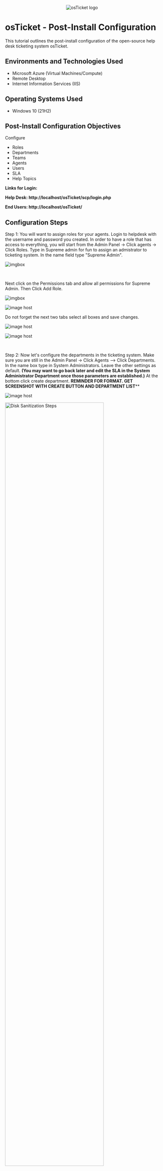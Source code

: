 <p align="center">
<img src="https://i.imgur.com/Clzj7Xs.png" alt="osTicket logo"/>
</p>

<h1>osTicket - Post-Install Configuration</h1>
This tutorial outlines the post-install configuration of the open-source help desk ticketing system osTicket.<br />

<!--
<h2>Video Demonstration</h2>

- ### [YouTube: How To Configure osTicket, post-installation] / !-->

<h2>Environments and Technologies Used</h2>

- Microsoft Azure (Virtual Machines/Compute)
- Remote Desktop
- Internet Information Services (IIS)

<h2>Operating Systems Used </h2>

- Windows 10</b> (21H2)

<h2>Post-Install Configuration Objectives</h2>

Configure
- Roles
- Departments
- Teams
- Agents
- Users
- SLA
- Help Topics

<b>Links for Login:</h2>

Help Desk: http://localhost/osTicket/scp/login.php

End Users: http://localhost/osTicket/</b>

<h2>Configuration Steps</h2>

<p>
Step 1: You will want to assign roles for your agents. Login to helpdesk with the username and password you created. In order to have a role that has access to everything, you will start from the Admin Panel -> Click agents -> Click Roles. Type in Supreme admin for fun to assign an admistrator to ticketing system. In the name field type "Supreme Admin".
</p>
<p>
<img src="https://images2.imgbox.com/50/d6/U77PNESp_o.png" alt="imgbox"/></a>
</p>
<br />

<p>
Next click on the Permissions tab and allow all permissions for Supreme Admin. Then Click Add Role.
</p>

<p>
<img src="https://images2.imgbox.com/47/35/8NffhlO6_o.png" alt="imgbox"/></a>

<img src="https://images2.imgbox.com/28/45/xgY6hHBg_o.png" alt="image host"/></a>
</p>

Do not forget the next two tabs select all boxes and save changes.

<p>
<img src="https://images2.imgbox.com/d0/80/3zg7aWhP_o.png" alt="image host"/></a>

<img src="https://images2.imgbox.com/b1/97/izy6hZ0G_o.png" alt="image host"/></a> 
</p>
<br />

<p>
Step 2: Now let's configure the departments in the ticketing system. Make sure you are still in the Admin Panel -> Click Agents --> Click Departments. In the name box type in System Administrators. Leave the other settings as default. <b>(You may want to go back later and edit the SLA in the System Administrator Department once those parameters are established.)</b> At the bottom click create department. <b> REMINDER FOR FORMAT. GET SCREENSHOT WITH CREATE BUTTON AND DEPARTMENT LIST</b>**
</p>
<p>
<img src="https://images2.imgbox.com/c2/eb/gtRt5YOY_o.png" alt="image host"/></a>
</p>
<p>
<img src="https://i.imgur.com/DJmEXEB.png" height="80%" width="80%" alt="Disk Sanitization Steps"/>
</p>
<p>
<img src="https://i.imgur.com/DJmEXEB.png" height="80%" width="80%" alt="Disk Sanitization Steps"/>
</p>
<br />

<p>
Step 3: After the previous step, You should configue teams to allow you to pull agents from different departments to handle specific issues/users via help topic or ticket filter. This allows you to create different levels of support. Let's create Level II support since Level I is already established. Again it's Admin Panel -> Agents -> Teams -> Add New Team. Name it Level II Support -> Create Team. <b>**FORMAT REMINDER INSERT TEAM LIST</b>
<p>
<img src="https://images2.imgbox.com/f6/34/TASnjgMN_o.png" alt="imgbox"/></a>
</p>
<p>
<img src="https://i.imgur.com/DJmEXEB.png" height="80%" width="80%" alt="Disk Sanitization Steps"/>
</p>
<br />

<p>
Step 4: Allow anyone to create a ticket. Admin Panel -> Settings -> User Settings. Go down to Registration Required and be sure that the check box is unchecked. 
</p>
<p>
<img src="https://images2.imgbox.com/a8/26/fejBDhnO_o.png" alt="image host"/></a>
</p>
<br />

<p>
Step 5: Now you need to create Agents. In the top right make sure you are on Agent Panel -> Users -> Add New. Let's add Jane. Fill in name, email then set username for Jane.
</p>

<p>
<img src="https://images2.imgbox.com/53/ab/fgQu95B6_o.png" alt="imgbox"/></a>
</p>

<b>**Formatting Reminder -> screenshot of password settings and Agent List screenshot.</b> Don't make Jane reset user password at initial login.

<p>
<img src="https://i.imgur.com/DJmEXEB.png" height="80%" width="80%" alt="Disk Sanitization Steps"/>
</p>
Go ahead and make Jane your Supreme Admin. Click Access -> Primary Department -> Support -> Supreme Admin. Then Extended Access -> System Adminstrators -> Supreme Admin -> Make sure Alerts is checked -> Create Role.
<p>
<img src="https://images2.imgbox.com/5f/7b/nCEbgEMe_o.png" alt="imgbox"/></a>
</p>
<b>**Formatting reminder: screenshot of list</b>
</p>
<br />

<p>
Let's make a regular agent profile. Again make sure you're in Agent Panel -> Users -> Add New. Let's add Marshall Arnold, a new hire. Again we won't make Marshall reset user password at initial login. Access will be view only. 
</p>

<p>
<img src="https://images2.imgbox.com/1b/12/qTp0iznX_o.png" alt="imgbox"/></a>

<b>
Formatting Reminder: Insert Screenshot of Password Settings.  
</b>

<p>
<img src="https://i.imgur.com/DJmEXEB.png" height="80%" width="80%" alt="Disk Sanitization Steps"/>
  
<img src="https://images2.imgbox.com/9b/a7/XH3hqiYn_o.png" alt="imgbox"/></a> 
</p>
</p>
<br />

<p>
<b>Step 6:</b> Now that you have Admins and Agents set up, you need to create End Users. Let's use Karen and Chad as two examples. Make sure you are in Agent Panel -> Users -> Add New. For the purposes of this tutorial we will just fill out name and email. Then Click Add user. 
</p>

<p>
<img src="https://images2.imgbox.com/60/7b/HXMJJd1I_o.png" alt="imgbox"/></a>
</p>

<p>
<b>**Formatting Reminder** Add image of user list after creating. </b>
<img src="https://i.imgur.com/DJmEXEB.png" height="80%" width="80%" alt="Disk Sanitization Steps"/>
</p>

Time to add Chad. Again, Agent panel -> Users -> Add New. Just add the name and email for Chad.

<p>
<img src="https://images2.imgbox.com/df/09/uMcCsTBI_o.png" alt="imgbox"/></a>   
</p>  
<b>**Formatting Reminder** Add user list again to be sure everyone was added correctly.</b>

<p>
<img src="https://i.imgur.com/DJmEXEB.png" height="80%" width="80%" alt="Disk Sanitization Steps"/>
</p>
<br />

<p>
<b>Step 7:</b> Now it's time to set up the SLA levels in our system. This will give our agents a way to prioritze ticekts in the system. For the purposes of this tutorial, you will need to set SLAs at Sev-A, B, and C. Revert to Admin Panel (top right) -> Manage -> SLA.

For Sev-A: 1 hour/24-7. In Name Box -> Sev-A. In Grace Period -> 1. From the Schedule drop down menu -> select 24/7.
</p>

<p>
<img src="https://images2.imgbox.com/b4/03/3tEuXxrD_o.png" alt="imgbox"/></a>
</p>

For Sev-B: 4 hours/24-7. In Name Box -> Sev-B. In Grace Period -> 4. From the Schedule drop down menu -> select 24/7.

<p>
<img src="https://images2.imgbox.com/15/59/SyedcK9t_o.png" alt="imgbox"/></a>
</p>

For Sev-C: 8hours/M-F 8a-5p, with holidays In Name Box -> Sev-C. In Grace Period -> 8. From the Schedule drop down menu -> select M-F/8a-5p, with holidays.

<p>
<img src="https://images2.imgbox.com/da/98/oh8kqh9i_o.png" alt="imgbox"/></a> 
</p>
<br />

<p>
<b>Step 8:</b> For your last step, you need to configure Help Topics. We will add four common categories: Business Critical Outage, Personal Computer Issues, Equipment Request, and Password Reset. Again confirm you are in Admin Panel -> Manage -> Help Topics. 

First, add Business Critical Outage. Fill in the name, <b>**then Add/Create Topic.**</b>

<p>
<img src="https://images2.imgbox.com/0f/4d/fv5HGNj7_o.png" alt="imgbox"/></a>
</p>

Second, add Personal Computer Issues. Fill in the name, <b>**then Add/Create Topic.**</b>

<p>
<img src="https://images2.imgbox.com/4c/28/uwmZonmZ_o.png" alt="imgbox"/></a>
</p>

Third, add Equipment Reset.  Fill in the name, <b>**then Add/Create Topic.**</b>

<p>
<img src="https://images2.imgbox.com/5f/5f/aK59IotF_o.png" alt="imgbox"/></a>
</p>

Last, add Password reset. Fill in the name, <b>**then Add/Create Topic.**</b>

<p>
<img src="https://images2.imgbox.com/a0/cf/wCT1R9tD_o.png" alt="imgbox"/></a>
</p>

<b>**Formatting reminder. Add image of list of created help topics.</b>

<p>
<img src="https://i.imgur.com/DJmEXEB.png" height="80%" width="80%" alt="Disk Sanitization Steps"/>
</p>
<br />

Congrats! You have configured the ticketing system for both agents and users.
